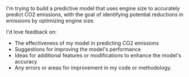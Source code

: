 I'm trying to build a predictive model that uses engine size to accurately predict CO2 emissions, with the goal of identifying potential reductions in emissions by optimizing engine size.

I'd love feedback on:
- The effectiveness of my model in predicting CO2 emissions
- Suggestions for improving the model's performance
- Ideas for additional features or modifications to enhance the model's accuracy
- Any errors or areas for improvement in my code or methodology.

